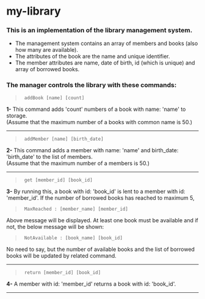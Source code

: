 # my-library
### This is an implementation of the library management system.
<ul>
  <li>The management system contains an array of members and books (also how many are available).</li>
  <li>The attributes of the book are the name and unique identifier.</li>
  <li>The member attributes are name, date of birth, id (which is unique) and array of borrowed books.</li>
</ul>
<h3>The manager controls the library with these commands:</h3>


>      addBook [name] [count]
<b>1-</b> This command adds 'count' numbers of a book with name: 'name' to storage.<br>
(Assume that the maximum number of a books with common name is 50.)<br>

--------------------------------------------------------------------------------------------------------------------------

>      addMember [name] [birth_date]
<b>2-</b> This command adds a member with name: 'name' and birth_date: 'birth_date' to the list of members.<br>
(Assume that the maximum number of a members is 50.)<br>

--------------------------------------------------------------------------------------------------------------------------

>      get [member_id] [book_id]
<b>3-</b> By running this, a book with id: 'book_id' is lent to a member with id: 'member_id'. If the number of borrowed books has reached to maximum 5,

>      MaxReached : [member_name] [member_id]
Above message will be displayed. At least one book must be available and if not, the below message will be shown: 

>      NotAvailable : [book_name] [book_id]
No need to say, but the number of available books and the list of borrowed books will be updated by related command.

--------------------------------------------------------------------------------------------------------------------------

>      return [member_id] [book_id]
<b>4-</b> A member with id: 'member_id' returns a book with id: 'book_id'. 

--------------------------------------------------------------------------------------------------------------------------
